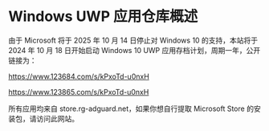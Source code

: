 # Windows UWP 应用仓库概述

由于 Microsoft 将于 2025 年 10 月 14 日停止对 Windows 10 的支持，本站将于 2024 年 10 月 18 日开始启动 Windows 10 UWP 应用存档计划，周期一年，公开链接为：

https://www.123684.com/s/kPxoTd-u0nxH

https://www.123865.com/s/kPxoTd-u0nxH

所有应用均来自 store.rg-adguard.net，如果你想自行提取 Microsoft Store 的安装包，请访问此网站。
